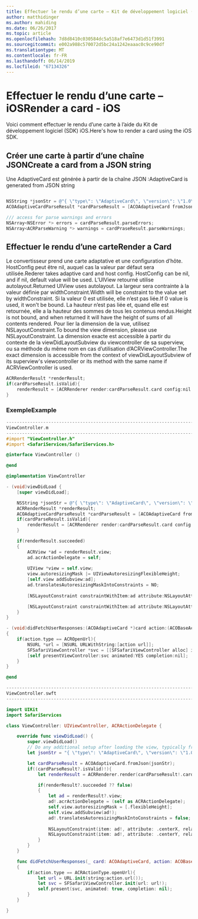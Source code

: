```yaml
---
title: Effectuer le rendu d’une carte – Kit de développement logiciel (SDK) iOS
author: matthidinger
ms.author: mahiding
ms.date: 06/26/2017
ms.topic: article
ms.openlocfilehash: 7d8d8410c030584dc5a518af7e6473d1d51f3991
ms.sourcegitcommit: e002a988c570072d5bc24a1242eaaac0c9ce90df
ms.translationtype: MT
ms.contentlocale: fr-FR
ms.lasthandoff: 06/14/2019
ms.locfileid: "67134326"
---
```

# <a name="render-a-card---ios"></a><span data-ttu-id="43bbc-102">Effectuer le rendu d’une carte – iOS</span><span class="sxs-lookup"><span data-stu-id="43bbc-102">Render a card - iOS</span></span>

<span data-ttu-id="43bbc-103">Voici comment effectuer le rendu d’une carte à l’aide du Kit de développement logiciel (SDK) iOS.</span><span class="sxs-lookup"><span data-stu-id="43bbc-103">Here's how to render a card using the iOS SDK.</span></span>

## <a name="create-a-card-from-a-json-string"></a><span data-ttu-id="43bbc-104">Créer une carte à partir d’une chaîne JSON</span><span class="sxs-lookup"><span data-stu-id="43bbc-104">Create a card from a JSON string</span></span>

<span data-ttu-id="43bbc-105">Une AdaptiveCard est générée à partir de la chaîne JSON :</span><span class="sxs-lookup"><span data-stu-id="43bbc-105">AdaptiveCard is generated from JSON string</span></span>

```objective-c

NSString *jsonStr = @"{ \"type\": \"AdaptiveCard\", \"version\": \"1.0\", \"body\": [ { \"type\": \"Image\", \"url\": \"http://adaptivecards.io/content/adaptive-card-50.png\", \"horizontalAlignment\":\"center\" }, { \"type\": \"TextBlock\", \"horizontalAlignment\":\"center\", \"text\": \"Hello **Adaptive Cards!**\" } ], \"actions\": [ { \"type\": \"Action.OpenUrl\", \"title\": \"Learn more\", \"url\": \"http://adaptivecards.io\" }, { \"type\": \"Action.OpenUrl\", \"title\": \"GitHub\", \"url\": \"http://github.com/Microsoft/AdaptiveCards\" } ] }";
ACOAdaptiveCardParseResult *cardParseResult = [ACOAdaptiveCard fromJson:jsonStr];

/// access for parse warnings and errors
NSArray<NSError *> errors = cardParseResult.parseErrors;
NSArray<ACRParseWarning *> warnings = cardPraseResult.parseWarnings;
```

## <a name="render-a-card"></a><span data-ttu-id="43bbc-106">Effectuer le rendu d’une carte</span><span class="sxs-lookup"><span data-stu-id="43bbc-106">Render a Card</span></span>

<span data-ttu-id="43bbc-107">Le convertisseur prend une carte adaptative et une configuration d’hôte. HostConfig peut être nil, auquel cas la valeur par défaut sera utilisée.</span><span class="sxs-lookup"><span data-stu-id="43bbc-107">Rederer takes adaptive card and host config. HostConfig can be nil, and if nil, default value will be used.</span></span>
<span data-ttu-id="43bbc-108">L’UIView retourné utilise autolayout.</span><span class="sxs-lookup"><span data-stu-id="43bbc-108">Returned UIView uses autolayout.</span></span> <span data-ttu-id="43bbc-109">La largeur sera contrainte à la valeur définie par widthConstraint.</span><span class="sxs-lookup"><span data-stu-id="43bbc-109">Width will be constraint to the value set by widthConstraint.</span></span> <span data-ttu-id="43bbc-110">Si la valeur 0 est utilisée, elle n’est pas liée.</span><span class="sxs-lookup"><span data-stu-id="43bbc-110">If 0 value is used, it won't be bound.</span></span>
<span data-ttu-id="43bbc-111">La hauteur n’est pas liée et, quand elle est retournée, elle a la hauteur des sommes de tous les contenus rendus.</span><span class="sxs-lookup"><span data-stu-id="43bbc-111">Height is not bound, and when returned it will have the height of sums of all contents rendered.</span></span> <span data-ttu-id="43bbc-112">Pour lier la dimension de la vue, utilisez NSLayoutConstraint.</span><span class="sxs-lookup"><span data-stu-id="43bbc-112">To bound the view dimension, please use NSLayoutConstraint.</span></span> <span data-ttu-id="43bbc-113">La dimension exacte est accessible à partir du contexte de la viewDidLayoutSubview du viewcontroller de sa superview, ou sa méthode du même nom en cas d’utilisation d’ACRViewController.</span><span class="sxs-lookup"><span data-stu-id="43bbc-113">The exact dimension is accessible from the context of viewDidLayoutSubview of its superview's viewcontroller or its method with the same name if ACRViewController is used.</span></span>

```objective-c
ACRRenderResult *renderResult;
if(cardParseResult.isValid){
    renderResult = [ACRRenderer render:cardParseResult.card config:nil widthConstraint:335];
}
``` 
### <a name="example"></a><span data-ttu-id="43bbc-114">Exemple</span><span class="sxs-lookup"><span data-stu-id="43bbc-114">Example</span></span>

```objective-c
--------------------------------------------------------------------------------
ViewController.m
--------------------------------------------------------------------------------
#import "ViewController.h"
#import <SafariServices/SafariServices.h>

@interface ViewController ()

@end

@implementation ViewController

- (void)viewDidLoad {
    [super viewDidLoad];

    NSString *jsonStr = @"{ \"type\": \"AdaptiveCard\", \"version\": \"1.0\", \"body\": [ { \"type\": \"Image\", \"url\": \"http://adaptivecards.io/content/adaptive-card-50.png\", \"horizontalAlignment\":\"center\" }, { \"type\": \"TextBlock\", \"horizontalAlignment\":\"center\", \"text\": \"Hello **Adaptive Cards!**\" } ], \"actions\": [ { \"type\": \"Action.OpenUrl\", \"title\": \"Learn more\", \"url\": \"http://adaptivecards.io\" }, { \"type\": \"Action.OpenUrl\", \"title\": \"GitHub\", \"url\": \"http://github.com/Microsoft/AdaptiveCards\" } ] }";
    ACRRenderResult *renderResult;
    ACOAdaptiveCardParseResult *cardParseResult = [ACOAdaptiveCard fromJson:jsonStr];
    if(cardParseResult.isValid){
        renderResult = [ACRRenderer render:cardParseResult.card config:nil widthConstraint:335];
    }

    if(renderResult.succeeded)
    {
        ACRView *ad = renderResult.view;
        ad.acrActionDelegate = self;
        
        UIView *view = self.view;
        view.autoresizingMask |= UIViewAutoresizingFlexibleHeight;
        [self.view addSubview:ad];
        ad.translatesAutoresizingMaskIntoConstraints = NO;
        
        [NSLayoutConstraint constraintWithItem:ad attribute:NSLayoutAttributeCenterX relatedBy:NSLayoutRelationEqual toItem:view attribute:NSLayoutAttributeCenterX multiplier:1.0 constant:0].active = YES;

        [NSLayoutConstraint constraintWithItem:ad attribute:NSLayoutAttributeCenterY relatedBy:NSLayoutRelationEqual toItem:view attribute:NSLayoutAttributeCenterY multiplier:1.0 constant:3].active = YES;
    }
}

- (void)didFetchUserResponses:(ACOAdaptiveCard *)card action:(ACOBaseActionElement *)action
{
    if(action.type == ACROpenUrl){
        NSURL *url = [NSURL URLWithString:[action url]];
        SFSafariViewController *svc = [[SFSafariViewController alloc] initWithURL:url];
        [self presentViewController:svc animated:YES completion:nil];
    }
}

@end

```

```swift
--------------------------------------------------------------------------------
ViewController.swft
--------------------------------------------------------------------------------

import UIKit
import SafariServices

class ViewController: UIViewController, ACRActionDelegate {

    override func viewDidLoad() {
        super.viewDidLoad()
        // Do any additional setup after loading the view, typically from a nib.
        let jsonStr = "{ \"type\": \"AdaptiveCard\", \"version\": \"1.0\", \"body\": [ { \"type\": \"Image\", \"url\": \"http://adaptivecards.io/content/adaptive-card-50.png\", \"horizontalAlignment\":\"center\" }, { \"type\": \"TextBlock\", \"horizontalAlignment\":\"center\", \"text\": \"Hello **Adaptive Cards!**\" } ], \"actions\": [ { \"type\": \"Action.OpenUrl\", \"title\": \"Learn more\", \"url\": \"http://adaptivecards.io\" }, { \"type\": \"Action.OpenUrl\", \"title\": \"GitHub\", \"url\": \"http://github.com/Microsoft/AdaptiveCards\" } ] }";

        let cardParseResult = ACOAdaptiveCard.fromJson(jsonStr);
        if((cardParseResult?.isValid)!){
            let renderResult = ACRRenderer.render(cardParseResult!.card, config: nil, widthConstraint: 335);

            if(renderResult?.succeeded ?? false)
            {
                let ad = renderResult?.view;
                ad!.acrActionDelegate = (self as ACRActionDelegate);
                self.view.autoresizingMask = [.flexibleHeight];
                self.view.addSubview(ad!);
                ad!.translatesAutoresizingMaskIntoConstraints = false;
    
                NSLayoutConstraint(item: ad!, attribute: .centerX, relatedBy: .equal, toItem: view, attribute: .centerX, multiplier: 1.0, constant: 0).isActive = true;
                NSLayoutConstraint(item: ad!, attribute: .centerY, relatedBy: .equal, toItem: view, attribute: .centerY, multiplier: 1.0, constant: 3).isActive = true;
            }
        }
    }

    func didFetchUserResponses(_ card: ACOAdaptiveCard, action: ACOBaseActionElement)
    {
        if(action.type == ACRActionType.openUrl){
            let url = URL.init(string:action.url());
            let svc = SFSafariViewController.init(url: url!);
            self.present(svc, animated: true, completion: nil);
        }
    }

}
```
